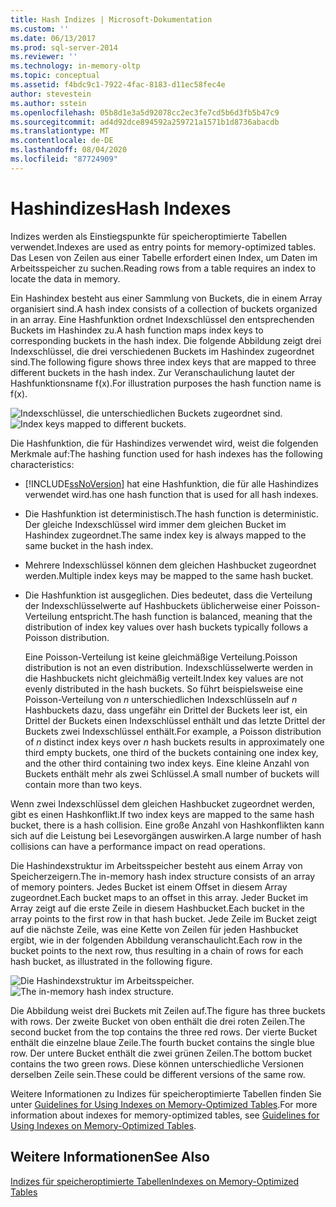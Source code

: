 ```yaml
---
title: Hash Indizes | Microsoft-Dokumentation
ms.custom: ''
ms.date: 06/13/2017
ms.prod: sql-server-2014
ms.reviewer: ''
ms.technology: in-memory-oltp
ms.topic: conceptual
ms.assetid: f4bdc9c1-7922-4fac-8183-d11ec58fec4e
author: stevestein
ms.author: sstein
ms.openlocfilehash: 05b8d1e3a5d92078cc2ec3fe7cd5b6d3fb5b47c9
ms.sourcegitcommit: ad4d92dce894592a259721a1571b1d8736abacdb
ms.translationtype: MT
ms.contentlocale: de-DE
ms.lasthandoff: 08/04/2020
ms.locfileid: "87724909"
---
```

# <a name="hash-indexes"></a><span data-ttu-id="4f6a7-102">Hashindizes</span><span class="sxs-lookup"><span data-stu-id="4f6a7-102">Hash Indexes</span></span>
  <span data-ttu-id="4f6a7-103">Indizes werden als Einstiegspunkte für speicheroptimierte Tabellen verwendet.</span><span class="sxs-lookup"><span data-stu-id="4f6a7-103">Indexes are used as entry points for memory-optimized tables.</span></span> <span data-ttu-id="4f6a7-104">Das Lesen von Zeilen aus einer Tabelle erfordert einen Index, um Daten im Arbeitsspeicher zu suchen.</span><span class="sxs-lookup"><span data-stu-id="4f6a7-104">Reading rows from a table requires an index to locate the data in memory.</span></span>  
  
 <span data-ttu-id="4f6a7-105">Ein Hashindex besteht aus einer Sammlung von Buckets, die in einem Array organisiert sind.</span><span class="sxs-lookup"><span data-stu-id="4f6a7-105">A hash index consists of a collection of buckets organized in an array.</span></span> <span data-ttu-id="4f6a7-106">Eine Hashfunktion ordnet Indexschlüssel den entsprechenden Buckets im Hashindex zu.</span><span class="sxs-lookup"><span data-stu-id="4f6a7-106">A hash function maps index keys to corresponding buckets in the hash index.</span></span> <span data-ttu-id="4f6a7-107">Die folgende Abbildung zeigt drei Indexschlüssel, die drei verschiedenen Buckets im Hashindex zugeordnet sind.</span><span class="sxs-lookup"><span data-stu-id="4f6a7-107">The following figure shows three index keys that are mapped to three different buckets in the hash index.</span></span> <span data-ttu-id="4f6a7-108">Zur Veranschaulichung lautet der Hashfunktionsname f(x).</span><span class="sxs-lookup"><span data-stu-id="4f6a7-108">For illustration purposes the hash function name is f(x).</span></span>  
  
 <span data-ttu-id="4f6a7-109">![Indexschlüssel, die unterschiedlichen Buckets zugeordnet sind.](../../2014/database-engine/media/hekaton-tables-2.gif "Indexschlüssel, die unterschiedlichen Buckets zugeordnet sind.")</span><span class="sxs-lookup"><span data-stu-id="4f6a7-109">![Index keys mapped to different buckets.](../../2014/database-engine/media/hekaton-tables-2.gif "Index keys mapped to different buckets.")</span></span>  
  
 <span data-ttu-id="4f6a7-110">Die Hashfunktion, die für Hashindizes verwendet wird, weist die folgenden Merkmale auf:</span><span class="sxs-lookup"><span data-stu-id="4f6a7-110">The hashing function used for hash indexes has the following characteristics:</span></span>  
  
-   [!INCLUDE[ssNoVersion](../includes/ssnoversion-md.md)] <span data-ttu-id="4f6a7-111">hat eine Hashfunktion, die für alle Hashindizes verwendet wird.</span><span class="sxs-lookup"><span data-stu-id="4f6a7-111">has one hash function that is used for all hash indexes.</span></span>  
  
-   <span data-ttu-id="4f6a7-112">Die Hashfunktion ist deterministisch.</span><span class="sxs-lookup"><span data-stu-id="4f6a7-112">The hash function is deterministic.</span></span> <span data-ttu-id="4f6a7-113">Der gleiche Indexschlüssel wird immer dem gleichen Bucket im Hashindex zugeordnet.</span><span class="sxs-lookup"><span data-stu-id="4f6a7-113">The same index key is always mapped to the same bucket in the hash index.</span></span>  
  
-   <span data-ttu-id="4f6a7-114">Mehrere Indexschlüssel können dem gleichen Hashbucket zugeordnet werden.</span><span class="sxs-lookup"><span data-stu-id="4f6a7-114">Multiple index keys may be mapped to the same hash bucket.</span></span>  
  
-   <span data-ttu-id="4f6a7-115">Die Hashfunktion ist ausgeglichen. Dies bedeutet, dass die Verteilung der Indexschlüsselwerte auf Hashbuckets üblicherweise einer Poisson-Verteilung entspricht.</span><span class="sxs-lookup"><span data-stu-id="4f6a7-115">The hash function is balanced, meaning that the distribution of index key values over hash buckets typically follows a Poisson distribution.</span></span>  
  
     <span data-ttu-id="4f6a7-116">Eine Poisson-Verteilung ist keine gleichmäßige Verteilung.</span><span class="sxs-lookup"><span data-stu-id="4f6a7-116">Poisson distribution is not an even distribution.</span></span> <span data-ttu-id="4f6a7-117">Indexschlüsselwerte werden in die Hashbuckets nicht gleichmäßig verteilt.</span><span class="sxs-lookup"><span data-stu-id="4f6a7-117">Index key values are not evenly distributed in the hash buckets.</span></span> <span data-ttu-id="4f6a7-118">So führt beispielsweise eine Poisson-Verteilung von *n* unterschiedlichen Indexschlüsseln auf *n* Hashbuckets dazu, dass ungefähr ein Drittel der Buckets leer ist, ein Drittel der Buckets einen Indexschlüssel enthält und das letzte Drittel der Buckets zwei Indexschlüssel enthält.</span><span class="sxs-lookup"><span data-stu-id="4f6a7-118">For example, a Poisson distribution of *n* distinct index keys over *n* hash buckets results in approximately one third empty buckets, one third of the buckets containing one index key, and the other third containing two index keys.</span></span> <span data-ttu-id="4f6a7-119">Eine kleine Anzahl von Buckets enthält mehr als zwei Schlüssel.</span><span class="sxs-lookup"><span data-stu-id="4f6a7-119">A small number of buckets will contain more than two keys.</span></span>  
  
 <span data-ttu-id="4f6a7-120">Wenn zwei Indexschlüssel dem gleichen Hashbucket zugeordnet werden, gibt es einen Hashkonflikt.</span><span class="sxs-lookup"><span data-stu-id="4f6a7-120">If two index keys are mapped to the same hash bucket, there is a hash collision.</span></span> <span data-ttu-id="4f6a7-121">Eine große Anzahl von Hashkonflikten kann sich auf die Leistung bei Lesevorgängen auswirken.</span><span class="sxs-lookup"><span data-stu-id="4f6a7-121">A large number of hash collisions can have a performance impact on read operations.</span></span>  
  
 <span data-ttu-id="4f6a7-122">Die Hashindexstruktur im Arbeitsspeicher besteht aus einem Array von Speicherzeigern.</span><span class="sxs-lookup"><span data-stu-id="4f6a7-122">The in-memory hash index structure consists of an array of memory pointers.</span></span> <span data-ttu-id="4f6a7-123">Jedes Bucket ist einem Offset in diesem Array zugeordnet.</span><span class="sxs-lookup"><span data-stu-id="4f6a7-123">Each bucket maps to an offset in this array.</span></span> <span data-ttu-id="4f6a7-124">Jeder Bucket im Array zeigt auf die erste Zeile in diesem Hashbucket.</span><span class="sxs-lookup"><span data-stu-id="4f6a7-124">Each bucket in the array points to the first row in that hash bucket.</span></span> <span data-ttu-id="4f6a7-125">Jede Zeile im Bucket zeigt auf die nächste Zeile, was eine Kette von Zeilen für jeden Hashbucket ergibt, wie in der folgenden Abbildung veranschaulicht.</span><span class="sxs-lookup"><span data-stu-id="4f6a7-125">Each row in the bucket points to the next row, thus resulting in a chain of rows for each hash bucket, as illustrated in the following figure.</span></span>  
  
 <span data-ttu-id="4f6a7-126">![Die Hashindexstruktur im Arbeitsspeicher.](../../2014/database-engine/media/hekaton-tables-3.gif "Die Hashindexstruktur im Arbeitsspeicher.")</span><span class="sxs-lookup"><span data-stu-id="4f6a7-126">![The in-memory hash index structure.](../../2014/database-engine/media/hekaton-tables-3.gif "The in-memory hash index structure.")</span></span>  
  
 <span data-ttu-id="4f6a7-127">Die Abbildung weist drei Buckets mit Zeilen auf.</span><span class="sxs-lookup"><span data-stu-id="4f6a7-127">The figure has three buckets with rows.</span></span> <span data-ttu-id="4f6a7-128">Der zweite Bucket von oben enthält die drei roten Zeilen.</span><span class="sxs-lookup"><span data-stu-id="4f6a7-128">The second bucket from the top contains the three red rows.</span></span> <span data-ttu-id="4f6a7-129">Der vierte Bucket enthält die einzelne blaue Zeile.</span><span class="sxs-lookup"><span data-stu-id="4f6a7-129">The fourth bucket contains the single blue row.</span></span> <span data-ttu-id="4f6a7-130">Der untere Bucket enthält die zwei grünen Zeilen.</span><span class="sxs-lookup"><span data-stu-id="4f6a7-130">The bottom bucket contains the two green rows.</span></span> <span data-ttu-id="4f6a7-131">Diese können unterschiedliche Versionen derselben Zeile sein.</span><span class="sxs-lookup"><span data-stu-id="4f6a7-131">These could be different versions of the same row.</span></span>  
  
 <span data-ttu-id="4f6a7-132">Weitere Informationen zu Indizes für speicheroptimierte Tabellen finden Sie unter [Guidelines for Using Indexes on Memory-Optimized Tables](../relational-databases/in-memory-oltp/memory-optimized-tables.md).</span><span class="sxs-lookup"><span data-stu-id="4f6a7-132">For more information about indexes for memory-optimized tables, see [Guidelines for Using Indexes on Memory-Optimized Tables](../relational-databases/in-memory-oltp/memory-optimized-tables.md).</span></span>  
  
## <a name="see-also"></a><span data-ttu-id="4f6a7-133">Weitere Informationen</span><span class="sxs-lookup"><span data-stu-id="4f6a7-133">See Also</span></span>  
 [<span data-ttu-id="4f6a7-134">Indizes für speicheroptimierte Tabellen</span><span class="sxs-lookup"><span data-stu-id="4f6a7-134">Indexes on Memory-Optimized Tables</span></span>](../../2014/database-engine/indexes-on-memory-optimized-tables.md)  
  
  
